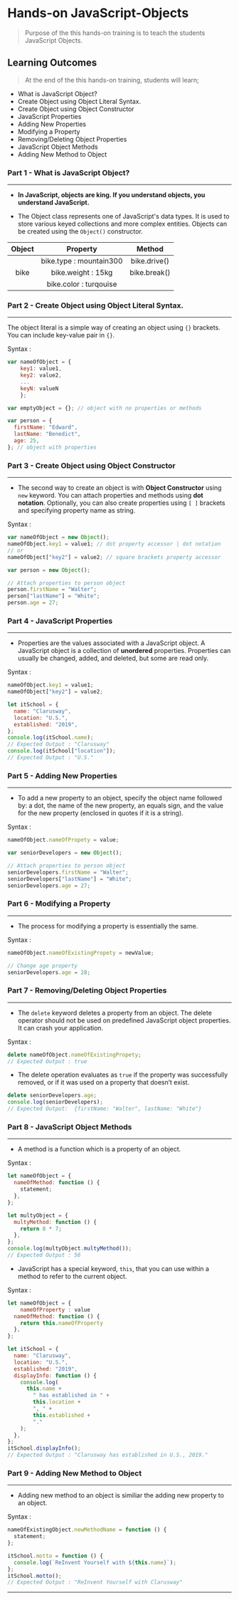# Hands-on JavaScript-Objects

> Purpose of the this hands-on training is to teach the students JavaScript Objects.

## Learning Outcomes

> At the end of the this hands-on training, students will learn;

- What is JavaScript Object?
- Create Object using Object Literal Syntax.
- Create Object using Object Constructor
- JavaScript Properties
- Adding New Properties
- Modifying a Property
- Removing/Deleting Object Properties
- JavaScript Object Methods
- Adding New Method to Object

### Part 1 - What is JavaScript Object?

---

- **In JavaScript, objects are king. If you understand objects, you understand JavaScript.**

- The Object class represents one of JavaScript's data types. It is used to store various keyed collections and more complex entities. Objects can be created using the `Object()` constructor.

| Object |        Property         |    Method    |
| :----: | :---------------------: | :----------: |
|        | bike.type : mountain300 | bike.drive() |
|  bike  |   bike.weight : 15kg    | bike.break() |
|        | bike.color : turqouise  |              |

### Part 2 - Create Object using Object Literal Syntax.

---

The object literal is a simple way of creating an object using `{}` brackets. You can include key-value pair in `{}`.

Syntax :

```js
var nameOfObject = {
    key1: value1,
    key2: value2,
    ...
    keyN: valueN
    };
```

```js
var emptyObject = {}; // object with no properties or methods

var person = {
  firstName: "Edward",
  lastName: "Benedict",
  age: 25,
}; // object with properties
```

### Part 3 - Create Object using Object Constructor

---

- The second way to create an object is with **Object Constructor** using `new` keyword. You can attach properties and methods using **dot notation**. Optionally, you can also create properties using `[ ]` brackets and specifying property name as string.

Syntax :

```js
var nameOfObject = new Object();
nameOfObject.key1 = value1; // dot property accessor | dot notation
// or
nameOfObject["key2"] = value2; // square brackets property accessor
```

```js
var person = new Object();

// Attach properties to person object
person.firstName = "Walter";
person["lastName"] = "White";
person.age = 27;
```

### Part 4 - JavaScript Properties

---

- Properties are the values associated with a JavaScript object. A JavaScript object is a collection of **unordered** properties. Properties can usually be changed, added, and deleted, but some are read only.

Syntax :

```js
nameOfObject.key1 = value1;
nameOfObject["key2"] = value2;
```

```js
let itSchool = {
  name: "Clarusway",
  location: "U.S.",
  established: "2019",
};
console.log(itSchool.name);
// Expected Output : "Clarusway"
console.log(itSchool["location"]);
// Expected Output : "U.S."
```

### Part 5 - Adding New Properties

---

- To add a new property to an object, specify the object name followed by: a dot, the name of the new property, an equals sign, and the value for the new property (enclosed in quotes if it is a string).

Syntax :

```js
nameOfObject.nameOfPropety = value;
```

```js
var seniorDevelopers = new Object();

// Attach properties to person object
seniorDevelopers.firstName = "Walter";
seniorDevelopers["lastName"] = "White";
seniorDevelopers.age = 27;
```

### Part 6 - Modifying a Property

---

- The process for modifying a property is essentially the same.

Syntax :

```js
nameOfObject.nameOfExistingPropety = newValue;
```

```js
// Change age property
seniorDevelopers.age = 28;
```

### Part 7 - Removing/Deleting Object Properties

---

- The `delete` keyword deletes a property from an object. The delete operator should not be used on predefined JavaScript object properties. It can crash your application.

Syntax :

```js
delete nameOfObject.nameOfExistingPropety;
// Expected Output : true
```

- The delete operation evaluates as `true` if the property was successfully removed, or if it was used on a property that doesn’t exist.

```js
delete seniorDevelopers.age;
console.log(seniorDevelopers);
// Expected Output:  {firstName: "Walter", lastName: "White"}
```

### Part 8 - JavaScript Object Methods

---

- A method is a function which is a property of an object.

Syntax :

```js
let nameOfObject = {
  nameOfMethod: function () {
    statement;
  },
};
```

```js
let multyObject = {
  multyMethod: function () {
    return 8 * 7;
  },
};
console.log(multyObject.multyMethod());
// Expected Output : 56
```

- JavaScript has a special keyword, `this`, that you can use within a method to refer to the current object.

Syntax :

```js
let nameOfObject = {
    nameOfProperty : value
  nameOfMethod: function () {
    return this.nameOfProperty
  },
};
```

```js
let itSchool = {
  name: "Clarusway",
  location: "U.S.",
  established: "2019",
  displayInfo: function () {
    console.log(
      this.name +
        " has established in " +
        this.location +
        ", " +
        this.established +
        "."
    );
  },
};
itSchool.displayInfo();
// Expected Output : "Clarusway has established in U.S., 2019."
```

### Part 9 - Adding New Method to Object

---

- Adding new method to an object is similiar the adding new property to an object.

Syntax :

```js
nameOfExistingObject.newMethodName = function () {
  statement;
};
```

```js
itSchool.motto = function () {
  console.log(`ReInvent Yourself with ${this.name}`);
};
itSchool.motto();
// Expected Output : "ReInvent Yourself with Clarusway"
```

---
